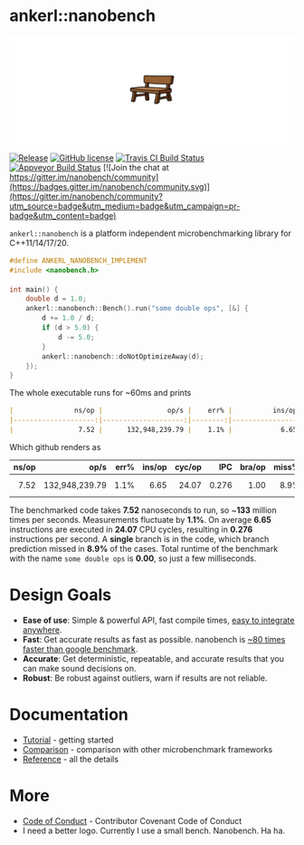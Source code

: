 <a id="top"></a>
# ankerl::nanobench

![ankerl::nanobench logo](src/docs/nanobench-logo-small.svg)

[![Release](https://img.shields.io/github/release/martinus/nanobench.svg)](https://github.com/martinus/nanobench/releases)
[![GitHub license](https://img.shields.io/github/license/martinus/nanobench.svg)](https://raw.githubusercontent.com/martinus/nanobench/master/LICENSE)
[![Travis CI Build Status](https://travis-ci.com/martinus/nanobench.svg?branch=master)](https://travis-ci.com/martinus/nanobench)
[![Appveyor Build Status](https://ci.appveyor.com/api/projects/status/github/martinus/nanobench?branch=master&svg=true)](https://ci.appveyor.com/project/martinus/nanobench)
[![Join the chat at https://gitter.im/nanobench/community](https://badges.gitter.im/nanobench/community.svg)](https://gitter.im/nanobench/community?utm_source=badge&utm_medium=badge&utm_campaign=pr-badge&utm_content=badge)

`ankerl::nanobench` is a platform independent microbenchmarking library for C++11/14/17/20.

```cpp
#define ANKERL_NANOBENCH_IMPLEMENT
#include <nanobench.h>

int main() {
    double d = 1.0;
    ankerl::nanobench::Bench().run("some double ops", [&] {
        d += 1.0 / d;
        if (d > 5.0) {
            d -= 5.0;
        }
        ankerl::nanobench::doNotOptimizeAway(d);
    });
}
```

The whole executable runs for ~60ms and prints

```markdown
|               ns/op |                op/s |    err% |          ins/op |          cyc/op |    IPC |         bra/op |   miss% |     total | benchmark
|--------------------:|--------------------:|--------:|----------------:|----------------:|-------:|---------------:|--------:|----------:|:----------
|                7.52 |      132,948,239.79 |    1.1% |            6.65 |           24.07 |  0.276 |           1.00 |    8.9% |      0.00 | `some double ops`
```

Which github renders as

|               ns/op |                op/s |    err% |          ins/op |          cyc/op |    IPC |         bra/op |   miss% |     total | benchmark
|--------------------:|--------------------:|--------:|----------------:|----------------:|-------:|---------------:|--------:|----------:|:----------
|                7.52 |      132,948,239.79 |    1.1% |            6.65 |           24.07 |  0.276 |           1.00 |    8.9% |      0.00 | `some double ops`

The benchmarked code takes **7.52** nanoseconds to run, so ~**133** million times per seconds. Measurements fluctuate by
**1.1%**. On average **6.65** instructions are executed in **24.07** CPU cycles, resulting in **0.276** instructions per
second. A **single** branch is in the code, which branch prediction missed in **8.9%** of the cases. Total runtime of
the benchmark with the name `some double ops` is **0.00**, so just a few milliseconds.

# Design Goals

* **Ease of use**: Simple & powerful API, fast compile times, [easy to integrate anywhere](https://nanobench.ankerl.com/tutorial.html#installation).
* **Fast**: Get accurate results as fast as possible. nanobench is [~80 times faster than google benchmark](https://nanobench.ankerl.com/comparison.html#runtime).
* **Accurate**: Get deterministic, repeatable, and accurate results that you can make sound decisions on.
* **Robust**: Be robust against outliers, warn if results are not reliable.

# Documentation

* [Tutorial](https://nanobench.ankerl.com/tutorial.html) - getting started
* [Comparison](https://nanobench.ankerl.com/comparison.html) - comparison with other microbenchmark frameworks
* [Reference](https://nanobench.ankerl.com/reference.html) - all the details

# More

* [Code of Conduct](CODE_OF_CONDUCT.md) - Contributor Covenant Code of Conduct
* I need a better logo. Currently I use a small bench. Nanobench. Ha ha.

